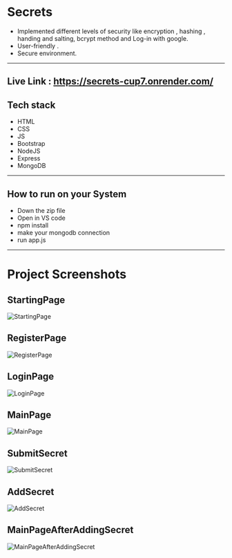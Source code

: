 # Secrets
- Implemented different levels of security like encryption , hashing , handing and salting, bcrypt method and Log-in with google.
- User-friendly .
- Secure environment.
---

## Live Link : https://secrets-cup7.onrender.com/
## Tech stack
- HTML
- CSS
- JS
- Bootstrap
- NodeJS
- Express
- MongoDB
---
## How to run on your System
- Down the zip file
- Open in VS code
- npm install
- make your mongodb connection
- run app.js
---
# Project Screenshots
## StartingPage
![StartingPage](https://github.com/user-attachments/assets/6d9aa32a-6745-4fc1-bb09-bd2ffb16f1de)
## RegisterPage
![RegisterPage](https://github.com/user-attachments/assets/20aff75c-43c1-4c7f-a8ed-fbf47ab6813f)
## LoginPage
![LoginPage](https://github.com/user-attachments/assets/267a059e-1e0c-434e-8ebe-6630b88867a7)
## MainPage
![MainPage](https://github.com/user-attachments/assets/811740e6-1b4c-4d46-aad7-68926c5def49)
## SubmitSecret
![SubmitSecret](https://github.com/user-attachments/assets/4e3e128d-067c-484a-b2d9-45b59c249f94)
## AddSecret
![AddSecret](https://github.com/user-attachments/assets/0b9a332f-37ca-45a7-b36c-5ae932a2a350)
## MainPageAfterAddingSecret
![MainPageAfterAddingSecret](https://github.com/user-attachments/assets/ad6e0c32-e054-4ec0-b6c3-8122fef79de3)
